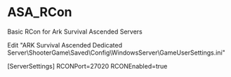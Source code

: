 # ASA_RCon
 Basic RCon for Ark Survival Ascended Servers

Edit "ARK Survival Ascended Dedicated Server\ShooterGame\Saved\Config\WindowsServer\GameUserSettings.ini"

[ServerSettings]
RCONPort=27020
RCONEnabled=true
